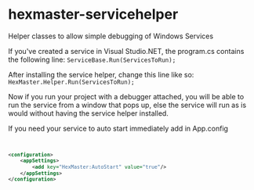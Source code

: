 # hexmaster-servicehelper
Helper classes to allow simple debugging of Windows Services

If you've created a service in Visual Studio.NET, the program.cs contains the following line:
<code>ServiceBase.Run(ServicesToRun);</code>

After installing the service helper, change this line like so:<br/>
<code>HexMaster.Helper.Run(ServicesToRun);</code>

Now if you run your project with a debugger attached, you will be able to run the
service from a window that pops up, else the service will run as is would without
having the service helper installed.

If you need your service to auto start immediately add in App.config<br/>
<code>
```xml
<configuration>
    <appSettings>
        <add key="HexMaster:AutoStart" value="true"/>
    </appSettings>
</configuration>
```
</code>
